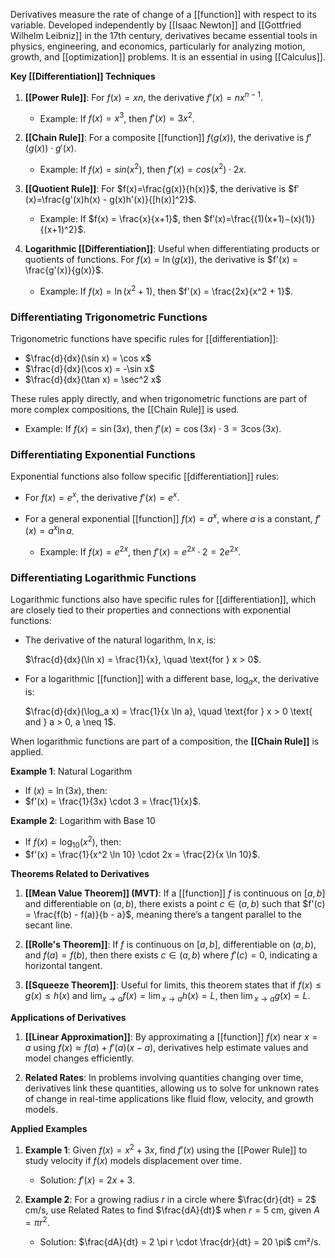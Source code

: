 Derivatives measure the rate of change of a [[function]] with respect to its variable. Developed independently by [[Isaac Newton]] and [[Gottfried Wilhelm Leibniz]] in the 17th century, derivatives became essential tools in physics, engineering, and economics, particularly for analyzing motion, growth, and [[optimization]] problems. It is an essential in using [[Calculus]].

**Key [[Differentiation]] Techniques**

1. **[[Power Rule]]**: For $f(x)=xn$, the derivative $f′(x)=nx^{n−1}$.
    
    - Example: If $f(x)=x^3$, then $f′(x)=3x^2$.
    
1. **[[Chain Rule]]**: For a composite [[function]] $f(g(x))$, the derivative is $f'(g(x)) \cdot g'(x)$.
    
    - Example: If $f(x)=sin⁡(x^2)$, then $f′(x)=cos⁡(x^2)⋅2x$.
    
1. **[[Quotient Rule]]**: For $f(x)=\frac{g(x)}{h(x)}$​, the derivative is $f′(x)=\frac{g'(x)h(x) - g(x)h'(x)}{[h(x)]^2}$​.
    
    - Example: If $f(x) = \frac{x}{x+1}$​, then $f′(x)=\frac{(1)(x+1)−(x)(1)}{(x+1)^2}$​.
    
1. **Logarithmic [[Differentiation]]**: Useful when differentiating products or quotients of functions. For $f(x) = \ln(g(x))$, the derivative is $f'(x) = \frac{g'(x)}{g(x)}​$.
    
    - Example: If $f(x) = \ln(x^2 + 1)$, then $f'(x) = \frac{2x}{x^2 + 1}​$.
### Differentiating Trigonometric Functions

Trigonometric functions have specific rules for [[differentiation]]:

- $\frac{d}{dx}(\sin x) = \cos x$
- $\frac{d}{dx}(\cos x) = -\sin x$
- $\frac{d}{dx}(\tan x) = \sec^2 x$

These rules apply directly, and when trigonometric functions are part of more complex compositions, the [[Chain Rule]] is used.

- Example: If $f(x) = \sin(3x)$, then $f'(x) = \cos(3x) \cdot 3 = 3\cos(3x)$.

### Differentiating Exponential Functions

Exponential functions also follow specific [[differentiation]] rules:

- For $f(x) = e^x$, the derivative $f'(x) = e^x$.
    
- For a general exponential [[function]] $f(x) = a^x$, where $a$ is a constant, $f'(x) = a^x \ln a$.
    
    - Example: If $f(x) = e^{2x}$, then $f'(x) = e^{2x} \cdot 2 = 2e^{2x}$.

### Differentiating Logarithmic Functions

Logarithmic functions also have specific rules for [[differentiation]], which are closely tied to their properties and connections with exponential functions:

- The derivative of the natural logarithm, $\ln x$, is:
    
    $\frac{d}{dx}(\ln x) = \frac{1}{x}, \quad \text{for } x > 0$.
    
- For a logarithmic [[function]] with a different base, $\log_a x$, the derivative is:
    
    $\frac{d}{dx}(\log_a x) = \frac{1}{x \ln a}, \quad \text{for } x > 0 \text{ and } a > 0, a \neq 1$.

When logarithmic functions are part of a composition, the **[[Chain Rule]]** is applied.

**Example 1**: Natural Logarithm

- If $(x) = \ln(3x)$, then:
- $f'(x) = \frac{1}{3x} \cdot 3 = \frac{1}{x}$​.

**Example 2**: Logarithm with Base 10

- If $f(x) = \log_{10}(x^2)$, then:
- $f'(x) = \frac{1}{x^2 \ln 10} \cdot 2x = \frac{2}{x \ln 10}$​.

**Theorems Related to Derivatives**

1. **[[Mean Value Theorem]] (MVT)**: If a [[function]] $f$ is continuous on $[a,b]$ and differentiable on $(a,b)$, there exists a point $c \in (a, b)$ such that $f'(c) = \frac{f(b) - f(a)}{b - a}$​, meaning there’s a tangent parallel to the secant line.
    
2. **[[Rolle's Theorem]]**: If $f$ is continuous on $[a,b]$, differentiable on $(a,b)$, and $f(a) = f(b)$, then there exists $c \in (a, b)$ where $f'(c) = 0$, indicating a horizontal tangent.
    
3. **[[Squeeze Theorem]]**: Useful for limits, this theorem states that if $f(x) \leq g(x) \leq h(x)$ and $\lim_{{⁡x \to a}} f(x)= \lim⁡_{{x→a}}h(x) = L$, then $\lim⁡_{{x→a}} g(x)=L$.
    
**Applications of Derivatives**

1. **[[Linear Approximation]]**: By approximating a [[function]] $f(x)$ near $x=a$ using $f(x) \approx f(a) + f'(a)(x - a)$, derivatives help estimate values and model changes efficiently.
    
2. **Related Rates**: In problems involving quantities changing over time, derivatives link these quantities, allowing us to solve for unknown rates of change in real-time applications like fluid flow, velocity, and growth models.
    
**Applied Examples**

1. **Example 1**: Given $f(x)=x^2+3x$, find $f′(x)$ using the [[Power Rule]] to study velocity if $f(x)$ models displacement over time.
    
    - Solution: $f′(x)=2x+3$.
    
1. **Example 2**: For a growing radius $r$ in a circle where $\frac{dr}{dt} = 2$ cm/s, use Related Rates to find $\frac{dA}{dt}$ when $r=5$ cm, given $A = \pi r^2$.
    
    - Solution: $\frac{dA}{dt} = 2 \pi r \cdot \frac{dr}{dt} = 20 \pi$ cm²/s.